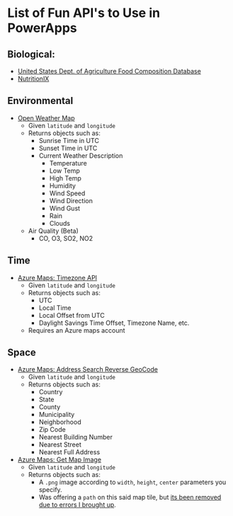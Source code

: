 # List of Fun API's to Use in PowerApps

## Biological:

- [United States Dept. of Agriculture Food Composition Database](https://ndb.nal.usda.gov/ndb/search/list)
- [NutritionIX](https://developer.nutritionix.com/)

## Environmental

- [Open Weather Map](https://openweathermap.org/api)
  - Given `latitude` and `longitude`
  - Returns objects such as:
    - Sunrise Time in UTC
    - Sunset Time in UTC
    - Current Weather Description
      - Temperature
      - Low Temp
      - High Temp
      - Humidity
      - Wind Speed
      - Wind Direction
      - Wind Gust
      - Rain
      - Clouds
  - Air Quality (Beta)
    - CO, O3, SO2, NO2 

## Time

- [Azure Maps: Timezone API](https://docs.microsoft.com/en-us/rest/api/maps/timezone/gettimezonebycoordinates)
  - Given `latitude` and `longitude`
  - Returns objects such as: 
     - UTC
     - Local Time
     - Local Offset from UTC
     - Daylight Savings Time Offset, Timezone Name, etc.
  - Requires an Azure maps account

## Space

- [Azure Maps: Address Search Reverse GeoCode](https://docs.microsoft.com/en-us/rest/api/maps/search/getsearchaddressreverse)
  - Given `latitude` and `longitude`
  - Returns objects such as:
    - Country
    - State
    - County
    - Municipality
    - Neighborhood
    - Zip Code
    - Nearest Building Number
    - Nearest Street
    - Nearest Full Address
- [Azure Maps: Get Map Image](https://docs.microsoft.com/en-us/rest/api/maps/render/getmapimage)
  - Given `latitude` and `longitude`
  - Returns objects such as: 
    - A `.png` image according to `width`, `height`, `center` parameters you specify.
    - Was offering a `path` on this said map tile, but [its been removed due to errors I brought up](https://github.com/MicrosoftDocs/azure-docs/issues/21449#issuecomment-451804267).
